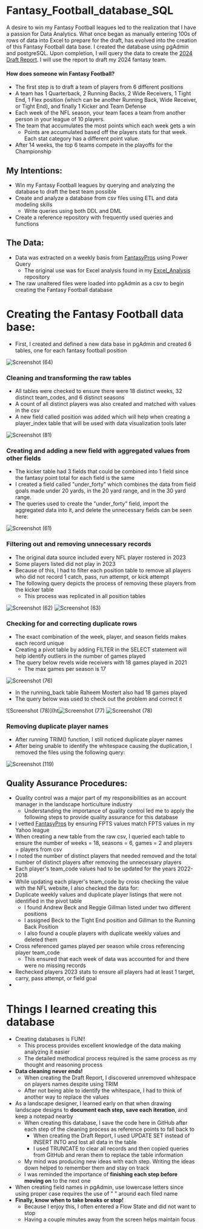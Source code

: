 # Fantasy_Football_database_SQL
A desire to win my Fantasy Football leagues led to the realization that I have a passion for Data Analytics.  What once began as manually entering 100s of rows of data into Excel to prepare for the draft, has evolved into the creation of this Fantasy Football data base.  I created the database using pgAdmin and postgreSQL.  Upon completion, I will query the data to create the [2024 Draft Report](https://github.com/bhammy27/2024_Draft_Report_SQL).  I will use the report to draft my 2024 fantasy team.
#### How does someone win Fantasy Football?
  -  The first step is to draft a team of players from 6 different positions 
  -    A team has 1 Quarterback, 2 Running Backs, 2 Wide Receivers, 1 Tight End, 1 Flex position (which can be another Running Back, Wide Receiver, or Tight End), and finally 1 Kicker and Team Defense
  -  Each week of the NFL season, your team faces a team from another person in your league of 10 players.
  -  The team that accumulates the most points which each week gets a win
      - Points are accumulated based off the players stats for that week.  Each stat category has a different point value.
  -  After 14 weeks, the top 6 teams compete in the playoffs for the Championship
## My Intentions:
  -  Win my Fantasy Football leagues by querying and analyzing the database to draft the best team possible
  -  Create and analyze a database from csv files using ETL and data modeling skills
      - Write queries using both DDL and DML 
  -  Create a reference repository with frequently used queries and functions

## The Data:
 -  Data was extracted on a weekly basis from [FantasyPros](https://www.fantasypros.com/nfl/stats/qb.php) using Power Query
     - The original use was for Excel analysis found in my [Excel_Analysis](https://github.com/bhammy27/Excel_Analysis) repository
 - The raw unaltered files were loaded into pgAdmin as a csv to begin creating the Fantasy Football database

# Creating the Fantasy Football data base:
- First, I created and defined a new data base in pgAdmin and created 6 tables, one for each fantasy football position
  
![Screenshot (64)](https://github.com/bhammy27/Fantasy_Football_database_SQL/assets/154477061/e0e2427a-cb35-4388-85d8-3af55c8843cc)


### Cleaning and transforming the raw tables
-  All tables were checked to ensure there were 18 distinct weeks, 32 distinct team_codes, and 6 distinct seasons
-  A count of all distinct players was also created and matched with values in the csv
-  A new field called position was added which will help when creating a player_index table that will be used with data visualization tools later

![Screenshot (81)](https://github.com/bhammy27/Fantasy_Football_database_SQL/assets/154477061/824881f3-b84d-4548-98e0-a3a4235011b2)


### Creating and adding a new field with aggregated values from other fields
-  The kicker table had 3 fields that could be combined into 1 field since the fantasy point total for each field is the same
-  I created a field called "under_forty" which combines the data from field goals made under 20 yards, in the 20 yard range, and in the 30 yard range.
-  The queries used to create the "under_forty" field, import the aggregated data into it, and delete the unnecessary fields can be seen here:

![Screenshot (61)](https://github.com/bhammy27/Fantasy_Football_database_SQL/assets/154477061/7f305f05-848d-4598-91df-478dcd20ef1f)


### Filtering out and removing unnecessary records
-  The original data source included every NFL player rostered in 2023
-  Some players listed did not play in 2023 
-  Because of this, I had to filter each position table to remove all players who did not record 1 catch, pass, run attempt, or kick attempt
-  The following query depicts the process of removing these players from the kicker table
    - This process was replicated in all position tables

![Screenshot (62)](https://github.com/bhammy27/Fantasy_Football_database_SQL/assets/154477061/6f3871ae-0511-49ae-a6fe-4a133ae7625b)
![Screenshot (63)](https://github.com/bhammy27/Fantasy_Football_database_SQL/assets/154477061/bf490f75-d1df-4e16-a36e-ca0709465d86)


 
### Checking for and correcting duplicate rows
- The exact combination of the week, player, and season fields makes each record unique
- Creating a pivot table by adding FILTER in the SELECT statement will help identify outliers in the number of games played
- The query below revels wide receivers with 18 games played in 2021
    - The max games per season is 17
 
![Screenshot (76)](https://github.com/bhammy27/Fantasy_Football_database_SQL/assets/154477061/61786a76-3cb2-44da-b8f8-bb2677f13b8d)


- In the running_back table Raheem Mostert also had 18 games played
- The query below was used to check out the problem and correct it
  

![Screenshot (78)](ht![Screenshot (77)](https://github.com/bhammy27/Fantasy_Football_database_SQL/assets/154477061/4f2f5a6a-2516-42cb-ac9a-7cd950862946)
![Screenshot (78)](https://github.com/bhammy27/Fantasy_Football_database_SQL/assets/154477061/386d7076-d4fe-47e3-a2dc-941a972981a4)
### Removing duplicate player names
- After running TRIM() function, I still noticed duplicate player names
- After being unable to identify the whitespace causing the duplication, I removed the files using the following query: 

![Screenshot (119)](https://github.com/bhammy27/Fantasy_Football_database_SQL/assets/154477061/2ec9d9af-f9c0-4c7d-a7f5-1cd1d415c490)

  
## Quality Assurance Procedures:
-  Quality control was a major part of my responsibilities as an account manager in the landscape horticulture industry
      -  Understanding the importance of quality control led me to apply the following steps to provide quality assurance for this database
-  I vetted [FantasyPros](https://www.fantasypros.com/nfl/stats/qb.php) by ensuring FPTS values match FPTS values in my Yahoo league
-  When creating a new table from the raw csv, I queried each table to ensure the number of weeks = 18, seasons = 6, games = 2 and players = players from csv
-  I noted the number of distinct players that needed removed and the total number of distinct players after removing the unnecessary players 
-  Each player's team_code values had to be updated for the years 2022-2018
-  While updating each player's team_code by cross checking the value with the NFL website, I also checked the data for:
  -  Duplicate weekly values and duplicate player listings that were not identified in the pivot table
      -  I found Andrew Beck and Reggie Gillman listed under two different positions
      -  I assigned Beck to the Tight End position and Gillman to the Running Back Position
      -  I also found a couple players with duplicate weekly values and deleted them
   -  Cross referenced games played per season while cross referencing player team_code
      -  This ensured that each week of data was accounted for and there were no missing records
-  Rechecked players 2023 stats to ensure all players had at least 1 target, carry, pass attempt, or field goal
-  
# Things I learned creating this database
- Creating databases is FUN!!
    - This process provides excellent knowledge of the data making analyzing it easier
    - The detailed methodical process required is the same process as my thought and reasoning process
- **Data cleaning never ends!**
    - When creating the Draft Report, I discovered unremoved whitespace on players names despite using TRIM
    - After not being able to identify the whitespace, I had to think of another way to replace the values
- As a landscape designer, I learned early on that when drawing landscape designs to **document each step, save each iteration**, and keep a notepad nearby
    - When creating this database, I save the code here in GitHub after each step of the cleaning process as reference points to fall back to
        -  When creating the Draft Report, I used UPDATE SET instead of INSERT INTO and lost all data in the table
        -  I used TRUNCATE to clear all records and then copied queries from GitHub and reran them to replace the table information
    - My mind was producing new ideas with each step.  Writing the ideas down helped to remember them and stay on track
    - I was reminded the importance of **finishing each step before moving on** to the next one
- When creating field names in pgAdmin, use lowercase letters since using proper case requires the use of " " around each filed name
- **Finally, know when to take breaks or stop!**
    - Because I enjoy this, I often entered a Flow State and did not want to stop
    - Having a couple minutes away from the screen helps maintain focus

